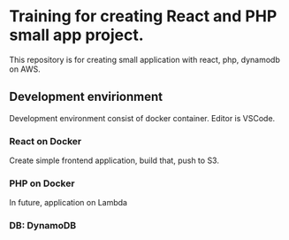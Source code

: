 # Training for creating React and PHP small app project.
This repository is for creating small application with react, php, dynamodb on AWS.

## Development envirionment
Development environment consist of docker container. Editor is VSCode.

### React on Docker
Create simple frontend application, build that, push to S3.
### PHP on Docker
In future, application on Lambda
### DB: DynamoDB
